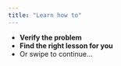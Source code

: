 ```yaml
---
title: "Learn how to"
---
```

- **Verify the problem**
- **Find the right lesson for you**
- Or swipe to continue...
